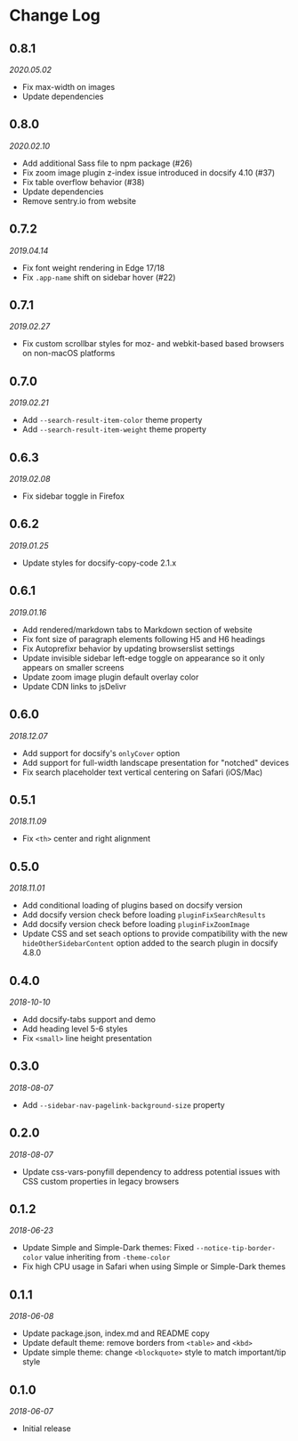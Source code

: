 # Change Log

## 0.8.1

*2020.05.02*

- Fix max-width on images
- Update dependencies

## 0.8.0

*2020.02.10*

- Add additional Sass file to npm package (#26)
- Fix zoom image plugin z-index issue introduced in docsify 4.10 (#37)
- Fix table overflow behavior (#38)
- Update dependencies
- Remove sentry.io from website

## 0.7.2

*2019.04.14*

- Fix font weight rendering in Edge 17/18
- Fix `.app-name` shift on sidebar hover (#22)

## 0.7.1

*2019.02.27*

- Fix custom scrollbar styles for moz- and webkit-based based browsers on
  non-macOS platforms

## 0.7.0

*2019.02.21*

- Add `--search-result-item-color` theme property
- Add `--search-result-item-weight` theme property

## 0.6.3

*2019.02.08*

- Fix sidebar toggle in Firefox

## 0.6.2

*2019.01.25*

- Update styles for docsify-copy-code 2.1.x

## 0.6.1

*2019.01.16*

- Add rendered/markdown tabs to Markdown section of website
- Fix font size of paragraph elements following H5 and H6 headings
- Fix Autoprefixr behavior by updating browserslist settings
- Update invisible sidebar left-edge toggle on appearance so it only appears
  on smaller screens
- Update zoom image plugin default overlay color
- Update CDN links to jsDelivr

## 0.6.0

*2018.12.07*

- Add support for docsify's `onlyCover` option
- Add support for full-width landscape presentation for "notched" devices
- Fix search placeholder text vertical centering on Safari (iOS/Mac)

## 0.5.1

*2018.11.09*

- Fix `<th>` center and right alignment

## 0.5.0

*2018.11.01*

- Add conditional loading of plugins based on docsify version
- Add docsify version check before loading `pluginFixSearchResults`
- Add docsify version check before loading `pluginFixZoomImage`
- Update CSS and set seach options to provide compatibility with the new
  `hideOtherSidebarContent` option added to the search plugin in docsify 4.8.0

## 0.4.0

*2018-10-10*

- Add docsify-tabs support and demo
- Add heading level 5-6 styles
- Fix `<small>` line height presentation

## 0.3.0

*2018-08-07*

- Add `--sidebar-nav-pagelink-background-size` property

## 0.2.0

*2018-08-07*

- Update css-vars-ponyfill dependency to address potential issues with
  CSS custom properties in legacy browsers

## 0.1.2

*2018-06-23*

- Update Simple and Simple-Dark themes: Fixed `--notice-tip-border-color`
  value inheriting from `-theme-color`
- Fix high CPU usage in Safari when using Simple or Simple-Dark themes

## 0.1.1

*2018-06-08*

- Update package.json, index.md and README copy
- Update default theme: remove borders from `<table>` and `<kbd>`
- Update simple theme: change `<blockquote>` style to match important/tip style

## 0.1.0

*2018-06-07*

- Initial release
